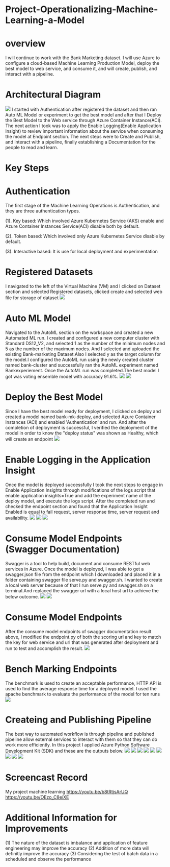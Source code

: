 # Project-Operationalizing-Machine-Learning-a-Model
# overview
I will continue to work with the Bank Marketing dataset. I will use Azure to configure a cloud-based Machine Learning Production Model, deploy the best model to web service, and consume it, and will create, publish, and interact with a pipeline.
# Architectural Diagram
<img src="https://github.com/ohikhatemenG/Project-Operationalizing-Machine-Learning-a-Model/blob/main/Architectual%20Diagram.png"/>
I started with Authentication after registered the dataset and then ran Auto ML Model or experiment to get the best model and after that I Deploy the Best Model to the Web service through Azure Container Instance(ACI). The next action I took was to apply the Enable Logging(Enable Application Insight) to review important information about the service when consuming the model at Endpoint section. The next steps were to Create and Publish, and interact with a pipeline, finally establishing a Documentation for the people to read and learn.

# Key Steps

# Authentication
The first stage of the Machine Learning Operations is Authentication, and they are three authentication types.

(1). Key based: Which involved Azure Kubernetes Service (AKS) enable and Azure Container Instances Service(ACI) disable both by default.

(2). Token based: Which involved only Azure Kubernetes Service disable by default.

(3). Interactive based: It is use for local  deployment and experimentation

# Registered Datasets

I navigated to the left of the Virtual Machine (VM) and I clicked on Dataset section and selected Registered datasets, clicked create and selected web file for storage of dataset
<img src="https://github.com/ohikhatemenG/Project-Operationalizing-Machine-Learning-a-Model/blob/main/Dataset1.png"/>

# Auto ML Model

Navigated to the AutoML section on the workspace and created a new Automated ML run. I created and configured a new computer cluster with Standard DS12_V2, and selected
1 as the number of the minimum nodes and 5 as the number of the maximum nodes. And I selected and uploaded the existing Bank-marketing Dataset.Also I selected y as the target column for the model.I configured the AutoML run using the newly created cluster named bank-cluster and successfully ran the AutoML experiment named Bankexperiement. Once the AutoML run was completed.The best model I got was voting ensemble model with accuracy 91.6%.
<img src="https://github.com/ohikhatemenG/Project-Operationalizing-Machine-Learning-a-Model/blob/main/AutoML%202.png"/>
<img src="https://github.com/ohikhatemenG/Project-Operationalizing-Machine-Learning-a-Model/blob/main/AutoML%201.png"/>

# Deploy the Best Model

Since I have the best model ready for deployment, I clicked on deploy and created a model named bank-mk-deploy, and selected Azure Container Instances (ACI) and enabled 'Authentication' and run. And after the completion of deployment is successful, I verified the deployment of the model in order to know the "deploy status" was shown as Healthy, which will create an endpoint
<img src="https://github.com/ohikhatemenG/Project-Operationalizing-Machine-Learning-a-Model/blob/main/Deploy%20healthy.png"/>

# Enable Logging in the Application Insight

Once the model is deployed successfully I took the next steps to engage in Enable Application Insights through modifications of the logs script that enable application insights=True and add the experiment name of the deploy model, and execute the logs script. After the completed run and checked the endpoint section and found that the Application Insight Enabled is equal to fail request, server response time, server request and availability.
<img src="https://github.com/ohikhatemenG/Project-Operationalizing-Machine-Learning-a-Model/blob/main/Enable%20logging%203.png"/>
<img src="https://github.com/ohikhatemenG/Project-Operationalizing-Machine-Learning-a-Model/blob/main/Enable%20logging%202.png"/>
<img src="https://github.com/ohikhatemenG/Project-Operationalizing-Machine-Learning-a-Model/blob/main/Enable%20logging%204.png">

# Consume Model Endpoints (Swagger Documentation)

Swagger is a tool to help build, document and consume RESTful web services in Azure. Once the model is deployed, I was able to get a swagger.json file from the endpoint which I downloaded and placed it in a folder containing swagger file serve.py and swagger.sh. I wanted to create a local web server because of that I run serve.py and swagger.sh on a terminal.And replaced the swagger url with a local host url to achieve the below outcome.
<img src="https://github.com/ohikhatemenG/Project-Operationalizing-Machine-Learning-a-Model/blob/main/Swagger%202.png"/>
<img src="https://github.com/ohikhatemenG/Project-Operationalizing-Machine-Learning-a-Model/blob/main/Swagger%201.png"/>

# Consume Model Endpoints

After the consume model endpoints of swagger documentation result above, I modified the endpoint.py of both the scoring url and key to match the key for web service and url that was generated after deployment and run to test and accomplish the result.
<img src="https://github.com/ohikhatemenG/Project-Operationalizing-Machine-Learning-a-Model/blob/main/Consume%20Endpoints%202.png"/>

# Bench Marking Endpoints

The benchmark is used to create an acceptable performance, HTTP API is used to find the average response time for a deployed model. I used the apache benchmark to evaluate the performance of the model for ten runs
<img src="https://github.com/ohikhatemenG/Project-Operationalizing-Machine-Learning-a-Model/blob/main/Benchmark%202.png"/>

# Createing and Publishing Pipeline

The best way to automated workflow is through pipeline and published pipeline allow external services to interact with them so that they can do work more efficiently. In this project I applied Azure Python Software Development Kit (SDK) and these are the outputs below.
<img src="https://github.com/ohikhatemenG/Project-Operationalizing-Machine-Learning-a-Model/blob/main/create%20%26%20publish%20pipeline%202.png"/>
<img src="https://github.com/ohikhatemenG/Project-Operationalizing-Machine-Learning-a-Model/blob/main/create%20%26%20publish%20pipeline%206.png"/>
<img src="https://github.com/ohikhatemenG/Project-Operationalizing-Machine-Learning-a-Model/blob/main/create%20%26%20publish%20pipeline%2011.png"/>
<img src="https://github.com/ohikhatemenG/Project-Operationalizing-Machine-Learning-a-Model/blob/main/create%20%26%20publish%20pipeline%2012.png"/>
<img src="https://github.com/ohikhatemenG/Project-Operationalizing-Machine-Learning-a-Model/blob/main/create%20%26%20publish%20pipeline%203.png"/>
<img src="https://github.com/ohikhatemenG/Project-Operationalizing-Machine-Learning-a-Model/blob/main/create%20%26%20publish%20pipeline%208.png"/>
<img scr="https://github.com/ohikhatemenG/Project-Operationalizing-Machine-Learning-a-Model/blob/main/create%20%26%20publish%20pipeline%205.png"/>
<img src="https://github.com/ohikhatemenG/Project-Operationalizing-Machine-Learning-a-Model/blob/main/pipeline1.png"/>
<img src="https://github.com/ohikhatemenG/Project-Operationalizing-Machine-Learning-a-Model/blob/main/create%20%26%20publish%20pipeline%205.png"/>
<img src="https://github.com/ohikhatemenG/Project-Operationalizing-Machine-Learning-a-Model/blob/main/create%20%26%20publish%20pipeline%2010.png"/>

# Screencast Record

My project machine learning
https://youtu.be/b8tRtjsArUQ
https://youtu.be/OEzo_C8eiXE

# Additional Information for Improvements

(1) The nature of the dataset is imbalance and application of feature engineering may improve the accuracy
(2) Addition of more data will definitly improve the accuracy
(3) Considering the test of batch data in a scheduled and observe the performance
